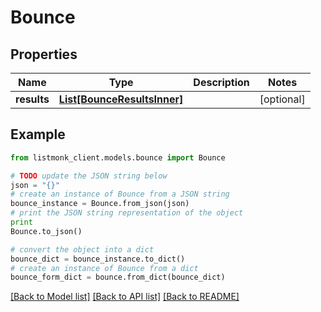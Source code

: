 # Bounce


## Properties
Name | Type | Description | Notes
------------ | ------------- | ------------- | -------------
**results** | [**List[BounceResultsInner]**](BounceResultsInner.md) |  | [optional] 

## Example

```python
from listmonk_client.models.bounce import Bounce

# TODO update the JSON string below
json = "{}"
# create an instance of Bounce from a JSON string
bounce_instance = Bounce.from_json(json)
# print the JSON string representation of the object
print
Bounce.to_json()

# convert the object into a dict
bounce_dict = bounce_instance.to_dict()
# create an instance of Bounce from a dict
bounce_form_dict = bounce.from_dict(bounce_dict)
```
[[Back to Model list]](../README.md#documentation-for-models) [[Back to API list]](../README.md#documentation-for-api-endpoints) [[Back to README]](../README.md)


